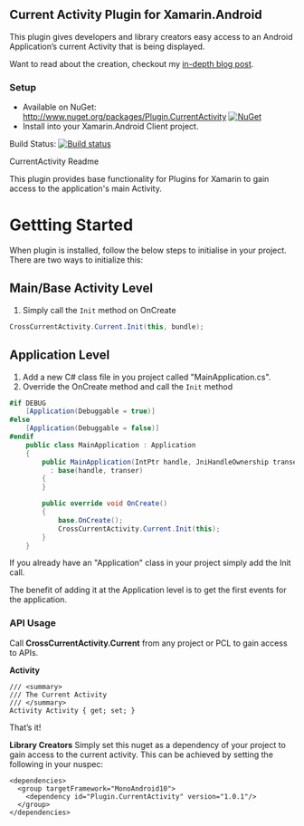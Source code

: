 ## Current Activity Plugin for Xamarin.Android

This plugin gives developers and library creators easy access to an Android Application’s current Activity that is being displayed.

Want to read about the creation, checkout my [in-depth blog post](http://motzcod.es/post/133609925342/access-the-current-android-activity-from-anywhere).


### Setup
* Available on NuGet: http://www.nuget.org/packages/Plugin.CurrentActivity [![NuGet](https://img.shields.io/nuget/v/Plugin.CurrentActivity.svg?label=NuGet)](https://www.nuget.org/packages/Plugin.CurrentActivity/)
* Install into your Xamarin.Android Client project.

Build Status: [![Build status](https://ci.appveyor.com/api/projects/status/695dpbplb9x2sbta?svg=true)](https://ci.appveyor.com/project/JamesMontemagno/currentactivityplugin)

CurrentActivity Readme

This plugin provides base functionality for Plugins for Xamarin to gain access to the application's main Activity.

# Gettting Started

When plugin is installed, follow the below steps to initialise in your project. There are two ways to initialize this:

## Main/Base Activity Level
1. Simply call the `Init` method on OnCreate
```csharp
CrossCurrentActivity.Current.Init(this, bundle);
```

## Application Level

1. Add a new C# class file in you project called "MainApplication.cs". 
2. Override the OnCreate method and call the `Init` method
```csharp
#if DEBUG
	[Application(Debuggable = true)]
#else
	[Application(Debuggable = false)]
#endif
	public class MainApplication : Application
	{
		public MainApplication(IntPtr handle, JniHandleOwnership transer)
		  : base(handle, transer)
		{
		}

		public override void OnCreate()
		{
			base.OnCreate();
			CrossCurrentActivity.Current.Init(this);
		}
	}
```
If you already have an "Application" class in your project simply add the Init call. 

The benefit of adding it at the Application level is to get the first events for the application.



### API Usage

Call **CrossCurrentActivity.Current** from any project or PCL to gain access to APIs.


**Activity**
```
/// <summary>
/// The Current Activity
/// </summary>
Activity Activity { get; set; }
```

That’s it!

**Library Creators**
Simply set this nuget as a dependency of your project to gain access to the current activity. This can be achieved by setting the following in your nuspec:

```
<dependencies>
  <group targetFramework="MonoAndroid10">
    <dependency id="Plugin.CurrentActivity" version="1.0.1"/>
  </group>
</dependencies>
```
